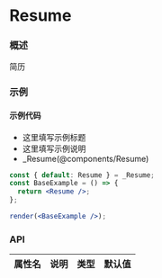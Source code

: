 
# Resume


### 概述

简历


### 示例

#### 示例代码

- 这里填写示例标题
- 这里填写示例说明
- _Resume(@components/Resume)

```jsx
const { default: Resume } = _Resume;
const BaseExample = () => {
  return <Resume />;
};

render(<BaseExample />);

```


### API

|属性名|说明|类型|默认值|
|  ---  | ---  | --- | --- |

